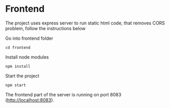 <h1>Frontend</h1>

<p>The project uses express server to run static html code, that removes CORS problem, follow the instructions below </p>
<p>Go into frontend folder</p>

```cd frontend```

<p>Install node modules</p>

```npm install```

<p>Start the project</p>

```npm start```

<p>The frontend part of the server is running on port 8083 (<a href="http://localhost:8083">http://localhost:8083</a>).</p>
